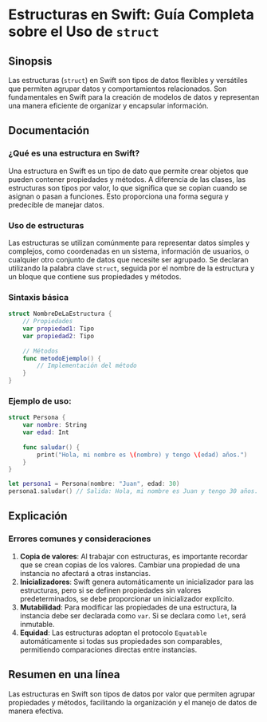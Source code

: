 <!--
Meta Description: # Estructuras en Swift: Guía Completa sobre el Uso de `struct` ## Sinopsis Las estructuras (`struct`) en Swift son tipos de datos flexibles y versátil...
Meta Keywords: estructuras, swift, que, las, datos
-->

# Estructuras en Swift: Guía Completa sobre el Uso de `struct`

## Sinopsis
Las estructuras (`struct`) en Swift son tipos de datos flexibles y versátiles que permiten agrupar datos y comportamientos relacionados. Son fundamentales en Swift para la creación de modelos de datos y representan una manera eficiente de organizar y encapsular información.

## Documentación
### ¿Qué es una estructura en Swift?
Una estructura en Swift es un tipo de dato que permite crear objetos que pueden contener propiedades y métodos. A diferencia de las clases, las estructuras son tipos por valor, lo que significa que se copian cuando se asignan o pasan a funciones. Esto proporciona una forma segura y predecible de manejar datos.

### Uso de estructuras
Las estructuras se utilizan comúnmente para representar datos simples y complejos, como coordenadas en un sistema, información de usuarios, o cualquier otro conjunto de datos que necesite ser agrupado. Se declaran utilizando la palabra clave `struct`, seguida por el nombre de la estructura y un bloque que contiene sus propiedades y métodos.

### Sintaxis básica
```swift
struct NombreDeLaEstructura {
    // Propiedades
    var propiedad1: Tipo
    var propiedad2: Tipo
    
    // Métodos
    func metodoEjemplo() {
        // Implementación del método
    }
}
```

### Ejemplo de uso:
```swift
struct Persona {
    var nombre: String
    var edad: Int
    
    func saludar() {
        print("Hola, mi nombre es \(nombre) y tengo \(edad) años.")
    }
}

let persona1 = Persona(nombre: "Juan", edad: 30)
persona1.saludar() // Salida: Hola, mi nombre es Juan y tengo 30 años.
```

## Explicación
### Errores comunes y consideraciones
1. **Copia de valores**: Al trabajar con estructuras, es importante recordar que se crean copias de los valores. Cambiar una propiedad de una instancia no afectará a otras instancias.
2. **Inicializadores**: Swift genera automáticamente un inicializador para las estructuras, pero si se definen propiedades sin valores predeterminados, se debe proporcionar un inicializador explícito.
3. **Mutabilidad**: Para modificar las propiedades de una estructura, la instancia debe ser declarada como `var`. Si se declara como `let`, será inmutable.
4. **Equidad**: Las estructuras adoptan el protocolo `Equatable` automáticamente si todas sus propiedades son comparables, permitiendo comparaciones directas entre instancias.

## Resumen en una línea
Las estructuras en Swift son tipos de datos por valor que permiten agrupar propiedades y métodos, facilitando la organización y el manejo de datos de manera efectiva.